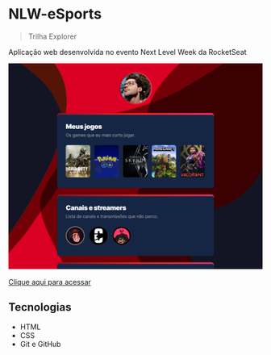 # NLW-eSports

> Trilha Explorer

 Aplicação web desenvolvida no evento Next Level Week da RocketSeat

![preview](./.github/preview.png)

[Clique aqui para acessar](https://rafael-ma.github.io/nlw-esports/)

## Tecnologias
- HTML
- CSS
- Git e GitHub